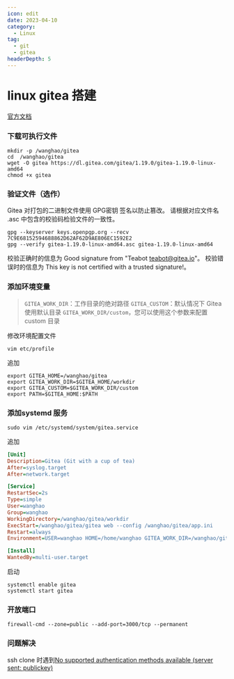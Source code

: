 ```yaml
---
icon: edit
date: 2023-04-10
category:
  - Linux
tag:
  - git
  - gitea
headerDepth: 5
---
```



# linux gitea 搭建
[官方文档](https://docs.gitea.io/zh-cn/)
### 下载可执行文件

```shell
mkdir -p /wanghao/gitea
cd  /wanghao/gitea
wget -O gitea https://dl.gitea.com/gitea/1.19.0/gitea-1.19.0-linux-amd64
chmod +x gitea
```
### 验证文件（选作）
Gitea 对打包的二进制文件使用 GPG密钥 签名以防止篡改。 请根据对应文件名 .asc 中包含的校验码检验文件的一致性。
```shell
gpg --keyserver keys.openpgp.org --recv 7C9E68152594688862D62AF62D9AE806EC1592E2
gpg --verify gitea-1.19.0-linux-amd64.asc gitea-1.19.0-linux-amd64
```
校验正确时的信息为 Good signature from "Teabot <teabot@gitea.io>"。 校验错误时的信息为 This key is not certified with a trusted signature!。

### 添加环境变量
>```GITEA_WORK_DIR```：工作目录的绝对路径
```GITEA_CUSTOM```：默认情况下 Gitea 使用默认目录 ```GITEA_WORK_DIR/custom```，您可以使用这个参数来配置 custom 目录

修改环境配置文件
```shell
vim etc/profile
```
追加
```shell
export GITEA_HOME=/wanghao/gitea
export GITEA_WORK_DIR=$GITEA_HOME/workdir
export GITEA_CUSTOM=$GITEA_WORK_DIR/custom
export PATH=$GITEA_HOME:$PATH
```
### 添加systemd 服务
```
sudo vim /etc/systemd/system/gitea.service
```
追加
```ini
[Unit]
Description=Gitea (Git with a cup of tea)
After=syslog.target
After=network.target

[Service]
RestartSec=2s
Type=simple
User=wanghao
Group=wanghao
WorkingDirectory=/wanghao/gitea/workdir
ExecStart=/wanghao/gitea/gitea web --config /wanghao/gitea/app.ini
Restart=always
Environment=USER=wanghao HOME=/home/wanghao GITEA_WORK_DIR=/wanghao/gitea/workdir

[Install]
WantedBy=multi-user.target
```

启动

```
systemctl enable gitea
systemctl start gitea
```
### 开放端口
```shell
firewall-cmd --zone=public --add-port=3000/tcp --permanent
```

### 问题解决
ssh clone 时遇到[No supported authentication methods available (server sent: publickey) ](https://blog.csdn.net/qq_37726813/article/details/127475348)